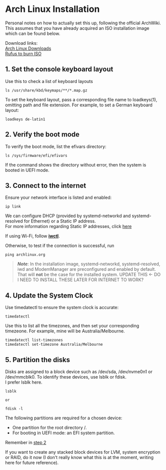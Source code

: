 # Arch Linux Installation 
Personal notes on how to actually set this up, following the official ArchWiki.  
This assumes that you have already acquired an ISO installation image which can be found below.

Download links:  
[Arch Linux Downloads](https://archlinux.org/download/)  
[Rufus to burn ISO](https://rufus.ie/en/)

## 1. Set the console keyboard layout
Use this to check a list of keyboard layouts  
```
ls /usr/share/kbd/keymaps/**/*.map.gz
```

To set the keyboard layout, pass a corresponding file name to loadkeys(1), omitting path and file extension. For example, to set a German keyboard layout:  
```
loadkeys de-latin1
```

## 2. Verify the boot mode
To verify the boot mode, list the efivars directory:  
```
ls /sys/firmware/efi/efivars
```
If the command shows the directory without error, then the system is booted in UEFI mode.

## 3. Connect to the internet
Ensure your network interface is listed and enabled:
```
ip link
```
We can configure DHCP (provided by systemd-networkd and systemd-resolved for Ethernet) or a Static IP address.  
For more information regarding Static IP addresses, click [here](https://wiki.archlinux.org/title/Network_configuration#Static_IP_address)  

If using Wi-Fi, follow [**iwctl**](https://wiki.archlinux.org/title/Iwd#iwctl).

Otherwise, to test if the connection is successful, run 
```
ping archlinux.org
```

> **_Note_**: In the installation image, systemd-networkd, systemd-resolved, iwd and ModemManager are preconfigured and enabled by default. That will **not** be the case for the installed system. UPDATE THIS <- DO I NEED TO INSTALL THESE LATER FOR INTERNET TO WORK?

## 4. Update the System Clock
Use timedatectl to ensure the system clock is accurate:
```
timedatectl
```
Use this to list all the timezones, and then set your corresponding timezeone. For example, mine will be Australia/Melbourne.
```
timedatectl list-timezones
timedatectl set-timezone Australia/Melbourne
```

## 5. Partition the disks
Disks are assigned to a block device such as /dev/sda, /dev/nvme0n1 or /dev/mmcblk0. To identify these devices, use lsblk or fdisk.  
I prefer lsblk here.
```
lsblk

or

fdisk -l
```
The following partitions are required for a chosen device:
- One partition for the root directory /.
- For booting in UEFI mode: an EFI system partition.

Remember in [step 2](#verify-the-boot-mode)

If you want to create any stacked block devices for LVM, system encryption or RAID, do it now (I don't really know what this is at the moment, writing here for future reference).